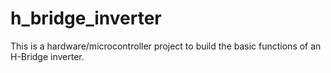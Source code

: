 # h_bridge_inverter
This is a hardware/microcontroller project to build the basic functions of an H-Bridge inverter. 
